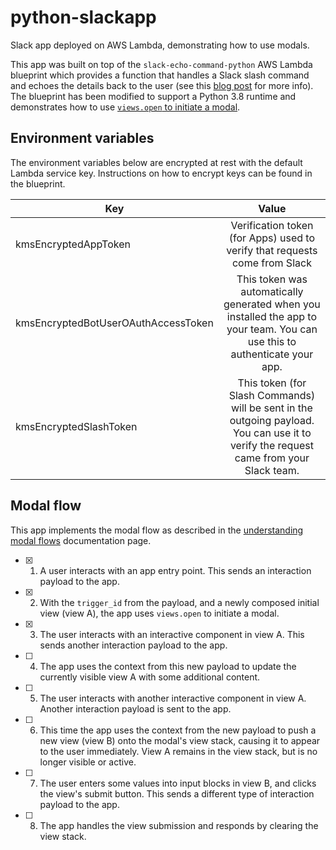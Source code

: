 # python-slackapp
Slack app deployed on AWS Lambda, demonstrating how to use modals.

This app was built on top of the `slack-echo-command-python` AWS Lambda blueprint which provides a function that handles a Slack slash command and echoes the details back to the user (see this [blog post](https://aws.amazon.com/blogs/aws/new-slack-integration-blueprints-for-aws-lambda/) for more info). The blueprint has been modified to support a Python 3.8 runtime and demonstrates how to use [`views.open` to initiate a modal](https://api.slack.com/surfaces/modals/using#opening_modals).

## Environment variables
The environment variables below are encrypted at rest with the default Lambda service key. Instructions on how to encrypt keys can be found in the blueprint.

| Key        | Value           |
| ------------- |:-------------:|
| kmsEncryptedAppToken | Verification token (for Apps) used to verify that requests come from Slack |
| kmsEncryptedBotUserOAuthAccessToken | This token was automatically generated when you installed the app to your team. You can use this to authenticate your app. |
| kmsEncryptedSlashToken | This token (for Slash Commands) will be sent in the outgoing payload. You can use it to verify the request came from your Slack team. |

## Modal flow
This app implements the modal flow as described in the [understanding modal flows](https://api.slack.com/surfaces/modals/using#modal_flow) documentation page.

- [x] 1. A user interacts with an app entry point. This sends an interaction payload to the app.

- [x] 2. With the `trigger_id` from the payload, and a newly composed initial view (view A), the app uses `views.open` to initiate a modal.

- [x] 3. The user interacts with an interactive component in view A. This sends another interaction payload to the app.

- [ ] 4. The app uses the context from this new payload to update the currently visible view A with some additional content.

- [ ] 5. The user interacts with another interactive component in view A. Another interaction payload is sent to the app.

- [ ] 6. This time the app uses the context from the new payload to push a new view (view B) onto the modal's view stack, causing it to appear to the user immediately. View A remains in the view stack, but is no longer visible or active.

- [ ] 7. The user enters some values into input blocks in view B, and clicks the view's submit button. This sends a different type of interaction payload to the app.

- [ ] 8. The app handles the view submission and responds by clearing the view stack.
